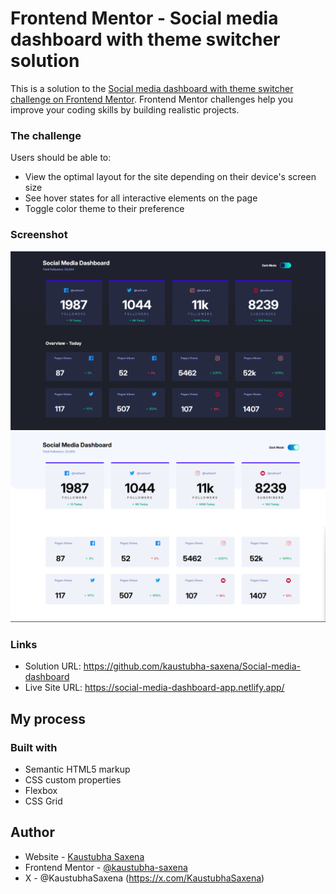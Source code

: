 # Frontend Mentor - Social media dashboard with theme switcher solution

This is a solution to the [Social media dashboard with theme switcher challenge on Frontend Mentor](https://www.frontendmentor.io/challenges/social-media-dashboard-with-theme-switcher-6oY8ozp_H). Frontend Mentor challenges help you improve your coding skills by building realistic projects. 


### The challenge

Users should be able to:

- View the optimal layout for the site depending on their device's screen size
- See hover states for all interactive elements on the page
- Toggle color theme to their preference

### Screenshot

![](./screenshot.jpg)
![](./screenshot2.jpg)


### Links

- Solution URL: https://github.com/kaustubha-saxena/Social-media-dashboard
- Live Site URL: https://social-media-dashboard-app.netlify.app/
## My process

### Built with

- Semantic HTML5 markup
- CSS custom properties
- Flexbox
- CSS Grid




## Author

- Website - [Kaustubha Saxena](https://github.com/kaustubha-saxena)
- Frontend Mentor - [@kaustubha-saxena](https://www.frontendmentor.io/profile/kaustubha-saxena)
- X - @KaustubhaSaxena (https://x.com/KaustubhaSaxena)


